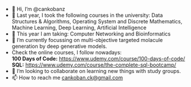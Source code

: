 - 👋 Hi, I’m @cankobanz
- 👀 Last year, I took the following courses in the university: Data Structures & Algorithms, Operating System and Discrete Mathematics, Machine Learning, Deep Learning, Artificial Intelligence
- :rocket: This year I am taking: Computer Networking and Bioinformatics
- 🌱 I’m currently focussing on multi-objective targeted molacule generation by deep generative models.  
- Check the online courses, I follow nowadays:  
**100 Days of Code:** https://www.udemy.com/course/100-days-of-code/  
**SQL:** https://www.udemy.com/course/the-complete-sql-bootcamp/
- 💞️ I’m looking to collaborate on learning new things with study groups.
- 📫 How to reach me cankoban.ck@gmail.com

<!---
cankobanz/cankobanz is a ✨ special ✨ repository because its `README.md` (this file) appears on your GitHub profile.
You can click the Preview link to take a look at your changes.
--->
